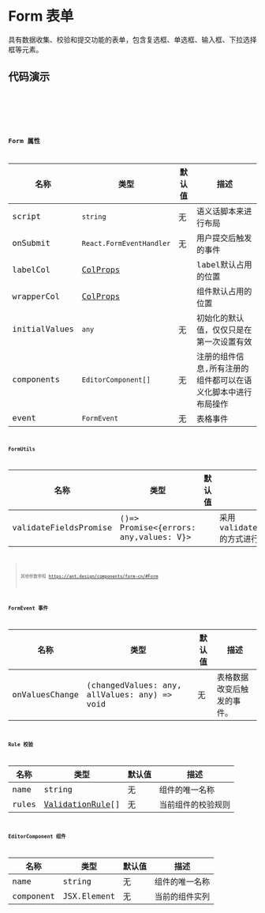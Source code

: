 # Form 表单

具有数据收集、校验和提交功能的表单，包含复选框、单选框、输入框、下拉选择框等元素。

## 代码演示


<code src="../../../ushio/form/BaseForm.tsx" />

<code src="../../../ushio/form/InputForm.tsx" />

<code src="../../../ushio/form/StateForm.tsx" />

## Form 属性

|名称        | 类型                | 默认值            | 描述
|----       |----                |-----               |------
|script     |`string`              |无                  | 语义话脚本来进行布局
|onSubmit  | `React.FormEventHandler`| 无               | 用户提交后触发的事件
|labelCol   |[ColProps](https://ant.design/components/grid-cn/#Col) | | label默认占用的位置
|wrapperCol |[ColProps](https://ant.design/components/grid-cn/#Col)| | 组件默认占用的位置
|initialValues|`any`                | 无                 | 初始化的默认值，仅仅只是在第一次设置有效
|components   |`EditorComponent[]` | 无                 | 注册的组件信息,所有注册的组件都可以在语义化脚本中进行布局操作       
|event        |`FormEvent`         | 无                 | 表格事件


### FormUtils

|名称                  | 类型                                     | 默认值   | 描述
|----                  |----                                     |-----     |------
|validateFieldsPromise |()=> Promise<{errors: any,values: V}>    |           | 采用validateFieldsPromise的方式进行校验

> 其他参数参照 https://ant.design/components/form-cn/#Form  

### FormEvent 事件

|名称           | 类型                | 默认值            | 描述
|----           |----                |-----               |------
|onValuesChange |(changedValues: any, allValues: any) => void| 无| 表格数据改变后触发的事件。


### Rule 校验

|名称           | 类型                | 默认值            | 描述
|----           |----                |-----               |------
|name           |string               |无                 |组件的唯一名称
|rules         | [ValidationRule](https://ant.design/components/form-cn/#%E6%A0%A1%E9%AA%8C%E8%A7%84%E5%88%99)[] |无 | 当前组件的校验规则


### EditorComponent 组件

|名称           | 类型                | 默认值            | 描述
|----           |----                |-----               |------
|name           |string               |无                 |组件的唯一名称
|component      | JSX.Element         |无 | 当前的组件实列